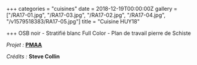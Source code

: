 +++
categories = "cuisines"
date = 2018-12-19T00:00:00Z
gallery = ["/RA17-01.jpg", "/RA17-03.jpg", "/RA17-02.jpg", "/RA17-04.jpg", "/v1579518383/RA17-05.jpg"]
title = "Cuisine HUY18"

+++
OSB noir - Stratifié blanc Full Color - Plan de travail pierre de Schiste

_Projet :_ <a target="_blank" href="http://www.pierremonseuarchitecte.be/"><strong>PMAA</strong></a>

_Crédits :_ **Steve Collin**